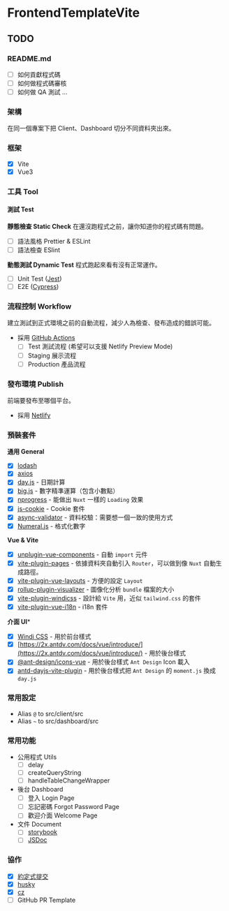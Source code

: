 # FrontendTemplateVite

## TODO

### README.md
- [ ] 如何貢獻程式碼
- [ ] 如何做程式碼審核
- [ ] 如何做 QA 測試
...

### 架構
在同一個專案下把 Client、Dashboard 切分不同資料夾出來。
### 框架
- [x] Vite
- [x] Vue3
### 工具 Tool
#### 測試 Test
**靜態檢查 Static Check**
在還沒跑程式之前，讓你知道你的程式碼有問題。
- [ ] 語法風格 Prettier & ESLint
- [ ] 語法檢查 ESlint

**動態測試 Dynamic Test**
程式跑起來看有沒有正常運作。
- [ ] Unit Test ([Jest](https://jestjs.io/))
- [ ] E2E ([Cypress](https://www.cypress.io/))

### 流程控制 Workflow
建立測試到正式環境之前的自動流程，減少人為檢查、發布造成的錯誤可能。
- 採用 [GitHub Actions](https://github.com/features/actions)
  - [ ] Test 測試流程 (希望可以支援 Netlify Preview Mode)
  - [ ] Staging 展示流程
  - [ ] Production 產品流程

### 發布環境 Publish
前端要發布至哪個平台。
- 採用 [Netlify](https://www.netlify.com/)

### 預裝套件
**通用 General**
- [x] [lodash](https://lodash.com/)
- [x] [axios](https://github.com/axios/axios)
- [x] [day.js](https://dayjs.gitee.io/zh-CN/) - 日期計算
- [x] [big.js](https://mikemcl.github.io/big.js/) - 數字精準運算（包含小數點）
- [x] [nprogress](https://ricostacruz.com/nprogress/) - 能做出 `Nuxt` 一樣的 `Loading` 效果
- [x] [js-cookie](https://github.com/js-cookie/js-cookie#readme) - Cookie 套件
- [x] [async-validator](https://github.com/yiminghe/async-validator) - 資料校驗：需要想一個一致的使用方式
- [x] [Numeral.js](http://numeraljs.com/) - 格式化數字

**Vue & Vite**
- [x] [unplugin-vue-components](https://github.com/antfu/unplugin-vue-components) - 自動 `import` 元件
- [x] [vite-plugin-pages](https://github.com/hannoeru/vite-plugin-pages) - 依據資料夾自動引入 `Router`，可以做到像 `Nuxt` 自動生成路徑。
- [x] [vite-plugin-vue-layouts](https://github.com/JohnCampionJr/vite-plugin-vue-layouts) - 方便的設定 `Layout`
- [x] [rollup-plugin-visualizer](https://github.com/btd/rollup-plugin-visualizer) - 圖像化分析 `bundle` 檔案的大小
- [x] [vite-plugin-windicss](https://github.com/windicss/vite-plugin-windicss) - 設計給 `Vite` 用，近似 `tailwind.css` 的套件
- [x] [vite-plugin-vue-i18n](https://github.com/intlify/vite-plugin-vue-i18n) - i18n 套件

**介面 UI***
- [x] [Windi CSS](https://windicss.org/) - 用於前台樣式
- [x] [https://2x.antdv.com/docs/vue/introduce/](https://2x.antdv.com/docs/vue/introduce/) - 用於後台樣式
- [x] [@ant-design/icons-vue](https://github.com/ant-design/ant-design-icons/tree/master/packages/icons-vue) - 用於後台樣式 `Ant Design` Icon 載入
- [x] [antd-dayjs-vite-plugin](https://github.com/nekocode/antd-dayjs-vite-plugin) - 用於後台樣式把 `Ant Design` 的 `moment.js` 換成 `day.js`

### 常用設定
- Alias `@` to src/client/src
- Alias `~` to src/dashboard/src

### 常用功能
- 公用程式 Utils
  - [ ] delay
  - [ ] createQueryString
  - [ ] handleTableChangeWrapper
- 後台 Dashboard
  - [ ] 登入 Login Page
  - [ ] 忘記密碼 Forgot Password Page
  - [ ] 歡迎介面 Welcome Page
- 文件 Document
  - [ ] [storybook](https://storybook.js.org/docs/vue/get-started/introduction)
  - [ ] [JSDoc](https://jsdoc.app/)

### 協作
- [x] [約定式提交](https://www.conventionalcommits.org/zh-hant/v1.0.0-beta.4/)
- [x] [husky](https://github.com/typicode/husky)
- [x] [cz](https://github.com/commitizen/cz-cli)
- [ ] GitHub PR Template
